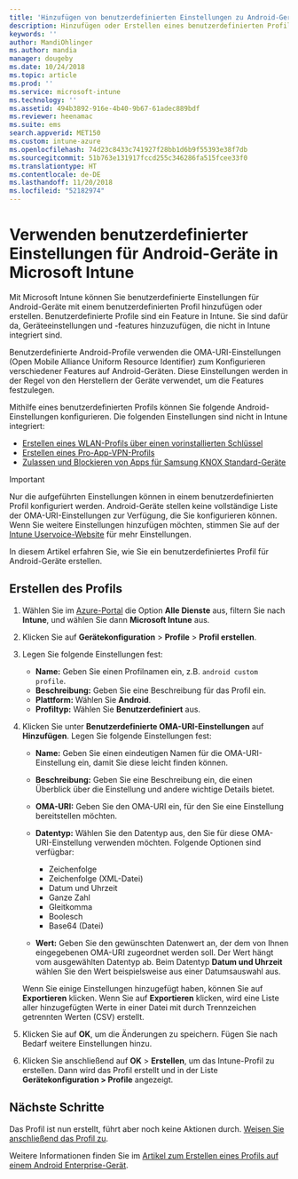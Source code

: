 ```yaml
---
title: 'Hinzufügen von benutzerdefinierten Einstellungen zu Android-Geräten in Microsoft Intune: Azure | Microsoft-Dokumentation'
description: Hinzufügen oder Erstellen eines benutzerdefinierten Profils für Android-Geräte zum Erstellen eines WLAN-Profils mit einem vorinstallierten Schlüssel, Erstellen eines Profils für Pro-App-VPN, oder Erlauben bzw. Blockieren von Apps für Samsung KNOX Standard-Geräte in Microsoft Intune
keywords: ''
author: MandiOhlinger
ms.author: mandia
manager: dougeby
ms.date: 10/24/2018
ms.topic: article
ms.prod: ''
ms.service: microsoft-intune
ms.technology: ''
ms.assetid: 494b3892-916e-4b40-9b67-61adec889bdf
ms.reviewer: heenamac
ms.suite: ems
search.appverid: MET150
ms.custom: intune-azure
ms.openlocfilehash: 74d23c8433c741927f28bb1d6b9f55393e38f7db
ms.sourcegitcommit: 51b763e131917fccd255c346286fa515fcee33f0
ms.translationtype: HT
ms.contentlocale: de-DE
ms.lasthandoff: 11/20/2018
ms.locfileid: "52182974"
---
```

# <a name="use-custom-settings-for-android-devices-in-microsoft-intune"></a>Verwenden benutzerdefinierter Einstellungen für Android-Geräte in Microsoft Intune

Mit Microsoft Intune können Sie benutzerdefinierte Einstellungen für Android-Geräte mit einem benutzerdefinierten Profil hinzufügen oder erstellen. Benutzerdefinierte Profile sind ein Feature in Intune. Sie sind dafür da, Geräteeinstellungen und -features hinzuzufügen, die nicht in Intune integriert sind.

Benutzerdefinierte Android-Profile verwenden die OMA-URI-Einstellungen (Open Mobile Alliance Uniform Resource Identifier) zum Konfigurieren verschiedener Features auf Android-Geräten. Diese Einstellungen werden in der Regel von den Herstellern der Geräte verwendet, um die Features festzulegen.

Mithilfe eines benutzerdefinierten Profils können Sie folgende Android-Einstellungen konfigurieren. Die folgenden Einstellungen sind nicht in Intune integriert:

- [Erstellen eines WLAN-Profils über einen vorinstallierten Schlüssel](/intune/wi-fi-profile-shared-key)
- [Erstellen eines Pro-App-VPN-Profils](/intune/android-pulse-secure-per-app-vpn)
- [Zulassen und Blockieren von Apps für Samsung KNOX Standard-Geräte](/intune/samsung-knox-apps-allow-block)

>[!IMPORTANT]
> Nur die aufgeführten Einstellungen können in einem benutzerdefinierten Profil konfiguriert werden. Android-Geräte stellen keine vollständige Liste der OMA-URI-Einstellungen zur Verfügung, die Sie konfigurieren können. Wenn Sie weitere Einstellungen hinzufügen möchten, stimmen Sie auf der [Intune Uservoice-Website](https://microsoftintune.uservoice.com/forums/291681-ideas) für mehr Einstellungen.

In diesem Artikel erfahren Sie, wie Sie ein benutzerdefiniertes Profil für Android-Geräte erstellen.

## <a name="create-the-profile"></a>Erstellen des Profils

1. Wählen Sie im [Azure-Portal](https://portal.azure.com) die Option **Alle Dienste** aus, filtern Sie nach **Intune**, und wählen Sie dann **Microsoft Intune** aus.
2. Klicken Sie auf **Gerätekonfiguration** > **Profile** > **Profil erstellen**.
3. Legen Sie folgende Einstellungen fest:

    - **Name:** Geben Sie einen Profilnamen ein, z.B. `android custom profile`.
    - **Beschreibung:** Geben Sie eine Beschreibung für das Profil ein.
    - **Plattform:** Wählen Sie **Android**.
    - **Profiltyp:** Wählen Sie **Benutzerdefiniert** aus.

4. Klicken Sie unter **Benutzerdefinierte OMA-URI-Einstellungen** auf **Hinzufügen**. Legen Sie folgende Einstellungen fest:

    - **Name:** Geben Sie einen eindeutigen Namen für die OMA-URI-Einstellung ein, damit Sie diese leicht finden können.
    - **Beschreibung:** Geben Sie eine Beschreibung ein, die einen Überblick über die Einstellung und andere wichtige Details bietet.
    - **OMA-URI:** Geben Sie den OMA-URI ein, für den Sie eine Einstellung bereitstellen möchten.
    - **Datentyp:** Wählen Sie den Datentyp aus, den Sie für diese OMA-URI-Einstellung verwenden möchten. Folgende Optionen sind verfügbar:

      - Zeichenfolge
      - Zeichenfolge (XML-Datei)
      - Datum und Uhrzeit
      - Ganze Zahl
      - Gleitkomma
      - Boolesch
      - Base64 (Datei)

    - **Wert:** Geben Sie den gewünschten Datenwert an, der dem von Ihnen eingegebenen OMA-URI zugeordnet werden soll. Der Wert hängt vom ausgewählten Datentyp ab. Beim Datentyp **Datum und Uhrzeit** wählen Sie den Wert beispielsweise aus einer Datumsauswahl aus.

    Wenn Sie einige Einstellungen hinzugefügt haben, können Sie auf **Exportieren** klicken. Wenn Sie auf **Exportieren** klicken, wird eine Liste aller hinzugefügten Werte in einer Datei mit durch Trennzeichen getrennten Werten (CSV) erstellt.

5. Klicken Sie auf **OK**, um die Änderungen zu speichern. Fügen Sie nach Bedarf weitere Einstellungen hinzu. 
6. Klicken Sie anschließend auf **OK** > **Erstellen**, um das Intune-Profil zu erstellen. Dann wird das Profil erstellt und in der Liste **Gerätekonfiguration > Profile** angezeigt.

## <a name="next-steps"></a>Nächste Schritte

Das Profil ist nun erstellt, führt aber noch keine Aktionen durch. [Weisen Sie anschließend das Profil zu](device-profile-assign.md).

Weitere Informationen finden Sie im [Artikel zum Erstellen eines Profils auf einem Android Enterprise-Gerät](custom-settings-android-for-work.md).
